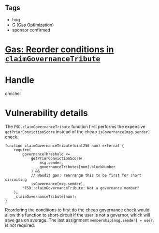 ## Tags

- bug
- G (Gas Optimization)
- sponsor confirmed

# [Gas: Reorder conditions in `claimGovernanceTribute`](https://github.com/code-423n4/2021-11-fairside-findings/issues/76) 

# Handle

cmichel


# Vulnerability details

The `FSD.claimGovernanceTribute` function first performs the expensive `getPriorConvictionScore` instead of the cheap `isGovernance[msg.sender]` check.

```solidity
function claimGovernanceTribute(uint256 num) external {
    require(
        governanceThreshold <=
            getPriorConvictionScore(
                msg.sender,
                governanceTributes[num].blockNumber
            ) &&
            // @audit gas: rearrange this to be first for short circuiting
            isGovernance[msg.sender],
        "FSD::claimGovernanceTribute: Not a governance member"
    );
    _claimGovernanceTribute(num);
}
```

Reordering the conditions to first do the cheap governance check would allow this function to short-circuit if the user is not a governor, which will save gas on average.
The last assignment `membership[msg.sender] = user;` is not required.


